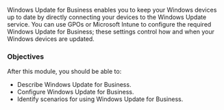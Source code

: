 Windows Update for Business enables you to keep your Windows devices up to date by directly connecting your devices to the Windows Update service. You can use GPOs or Microsoft Intune to configure the required Windows Update for Business; these settings control how and when your Windows devices are updated.

### Objectives

After this module, you should be able to:

 -  Describe Windows Update for Business.
 -  Configure Windows Update for Business.
 -  Identify scenarios for using Windows Update for Business.

